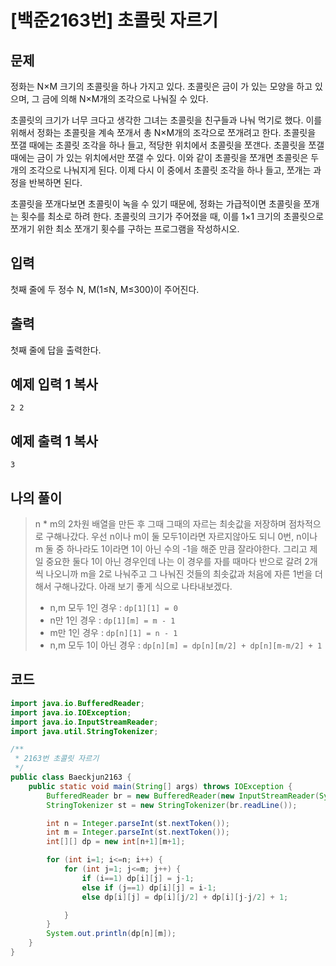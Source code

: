 # [백준2163번] 초콜릿 자르기

## 문제

정화는 N×M 크기의 초콜릿을 하나 가지고 있다. 초콜릿은 금이 가 있는 모양을 하고 있으며, 그 금에 의해 N×M개의 조각으로 나눠질 수 있다.

초콜릿의 크기가 너무 크다고 생각한 그녀는 초콜릿을 친구들과 나눠 먹기로 했다. 이를 위해서 정화는 초콜릿을 계속 쪼개서 총 N×M개의 조각으로 쪼개려고 한다. 초콜릿을 쪼갤 때에는 초콜릿 조각을 하나 들고, 적당한 위치에서 초콜릿을 쪼갠다. 초콜릿을 쪼갤 때에는 금이 가 있는 위치에서만 쪼갤 수 있다. 이와 같이 초콜릿을 쪼개면 초콜릿은 두 개의 조각으로 나눠지게 된다. 이제 다시 이 중에서 초콜릿 조각을 하나 들고, 쪼개는 과정을 반복하면 된다.

초콜릿을 쪼개다보면 초콜릿이 녹을 수 있기 때문에, 정화는 가급적이면 초콜릿을 쪼개는 횟수를 최소로 하려 한다. 초콜릿의 크기가 주어졌을 때, 이를 1×1 크기의 초콜릿으로 쪼개기 위한 최소 쪼개기 횟수를 구하는 프로그램을 작성하시오.



## 입력

첫째 줄에 두 정수 N, M(1≤N, M≤300)이 주어진다.



## 출력

첫째 줄에 답을 출력한다.



## 예제 입력 1 복사

```
2 2
```

## 예제 출력 1 복사

```
3
```



## 나의 풀이

> n * m의 2차원 배열을 만든 후 그때 그때의 자르는 최솟값을 저장하며 점차적으로 구해나갔다. 우선 n이나 m이 둘 모두1이라면 자르지않아도 되니 0번, n이나 m 둘 중 하나라도 1이라면 1이 아닌 수의 -1을 해준 만큼 잘라야한다. 그리고 제일 중요한 둘다 1이 아닌 경우인데 나는 이 경우를 자를 때마다 반으로 갈려 2개씩 나오니까 m을 2로 나눠주고 그 나눠진 것들의 최솟값과 처음에 자른 1번을 더해서 구해나갔다. 아래 보기 좋게 식으로 나타내보겠다.
>
> - n,m 모두 1인 경우 : `dp[1][1] = 0`
> - n만 1인 경우 : `dp[1][m] = m - 1`
> - m만 1인 경우 : `dp[n][1] = n - 1`
> - n,m 모두 1이 아닌 경우 : `dp[n][m] = dp[n][m/2] + dp[n][m-m/2] + 1`



## 코드

```java
import java.io.BufferedReader;
import java.io.IOException;
import java.io.InputStreamReader;
import java.util.StringTokenizer;

/**
 * 2163번 초콜릿 자르기
 */
public class Baeckjun2163 {
    public static void main(String[] args) throws IOException {
        BufferedReader br = new BufferedReader(new InputStreamReader(System.in));
        StringTokenizer st = new StringTokenizer(br.readLine());

        int n = Integer.parseInt(st.nextToken());
        int m = Integer.parseInt(st.nextToken());
        int[][] dp = new int[n+1][m+1];

        for (int i=1; i<=n; i++) {
            for (int j=1; j<=m; j++) {
                if (i==1) dp[i][j] = j-1;
                else if (j==1) dp[i][j] = i-1;
                else dp[i][j] = dp[i][j/2] + dp[i][j-j/2] + 1;

            }
        }
        System.out.println(dp[n][m]);
    }
}

```

